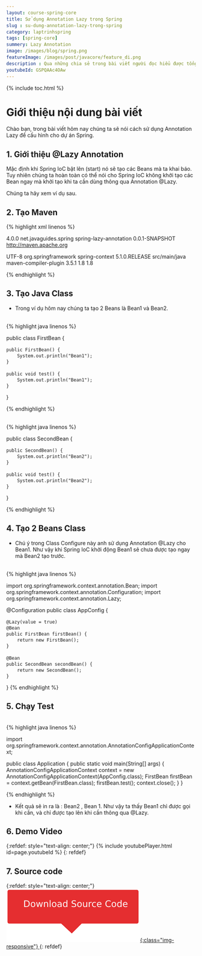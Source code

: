 ```yaml
---
layout: course-spring-core
title: Sử dụng Annotation Lazy trong Spring
slug : su-dung-annotation-lazy-trong-spring
category: laptrinhspring
tags: [spring-core]
summery: Lazy Annotation
image: /images/blog/spring.png
featureImage: /images/post/javacore/feature_di.png
description : Qua những chia sẻ trong bài viết người đọc hiểu được tổng quan về @Lazy Annotation, một thành phần trong Spring Core Framework. Bên cạnh đó biết được khi nào nên dùng Annotation @Lazy trong lập trình Spring. Trong những chia sẻ tiếp theo của bài viết sẽ hướng dẫn người đọc thao tác để tạo Maven, Java Class, 2 Beans Class cũng như chạy Test trong lập trình Spring. Kèm theo trong những chia sẻ đó là các ví dụ minh hoạ cụ thể từng cú pháp để thực hiện.
youtubeId: GSPQAAc4OAw
---
```


{% include toc.html %}

# **Giới thiệu nội dung bài viết**

Chào bạn, trong bài viết hôm nay chúng ta sẽ nói cách sử dụng Annotation Lazy để cấu hình cho dự án Spring.
 

## **1. Giới thiệu @Lazy Annotation**

Mặc định khi Spring IoC bật lên (start) nó sẽ tạo các Beans mà ta khai báo. Tuy nhiên chúng ta hoàn toàn có thể nói cho Spring IoC không khởi tạo các Bean ngay mà khởi tạo khi ta cần dùng thông qua Annotation @Lazy.

Chúng ta hãy xem ví dụ sau.


## **2. Tạo Maven**


{% highlight xml linenos %}

<project xmlns="http://maven.apache.org/POM/4.0.0"
 xmlns:xsi="http://www.w3.org/2001/XMLSchema-instance"
 xsi:schemaLocation="http://maven.apache.org/POM/4.0.0 http://maven.apache.org/xsd/maven-4.0.0.xsd">
 <modelVersion>4.0.0</modelVersion>
 <groupId>net.javaguides.spring</groupId>
 <artifactId>spring-lazy-annotation</artifactId>
 <version>0.0.1-SNAPSHOT</version>
 <url>http://maven.apache.org</url>

 <properties>
  <project.build.sourceEncoding>UTF-8</project.build.sourceEncoding>
 </properties>

 <dependencies>
  <!-- https://mvnrepository.com/artifact/org.springframework/spring-context -->
  <dependency>
   <groupId>org.springframework</groupId>
   <artifactId>spring-context</artifactId>
   <version>5.1.0.RELEASE</version>
  </dependency>

 </dependencies>
 <build>
  <sourceDirectory>src/main/java</sourceDirectory>
  <plugins>
   <plugin>
    <artifactId>maven-compiler-plugin</artifactId>
    <version>3.5.1</version>
    <configuration>
     <source>1.8</source>
     <target>1.8</target>
    </configuration>
   </plugin>
  </plugins>
 </build>
</project>

{% endhighlight %}

## **3. Tạo Java Class**

- Trong ví dụ hôm nay chúng ta tạo 2 Beans là Bean1 và Bean2.
<br>
{% highlight java linenos %}

public class FirstBean {

    public FirstBean() {
        System.out.println("Bean1");
    }

    public void test() {
        System.out.println("Bean1");
    }
}

{% endhighlight %}

<br>
{% highlight java linenos %}

public class SecondBean {

    public SecondBean() {
        System.out.println("Bean2");
    }

    public void test() {
        System.out.println("Bean2");
    }
}

{% endhighlight %}


## **4. Tạo 2 Beans Class**

- Chú ý trong Class Configure này anh sử dụng Annotation @Lazy cho Bean1. Như vậy khi Spring IoC khởi động Bean1 sẽ chưa được tạo ngay mà Bean2 tạo trước.

<br>
{% highlight java linenos %}

import org.springframework.context.annotation.Bean;
import org.springframework.context.annotation.Configuration;
import org.springframework.context.annotation.Lazy;

@Configuration
public class AppConfig {

    @Lazy(value = true)
    @Bean
    public FirstBean firstBean() {
        return new FirstBean();
    }

    @Bean
    public SecondBean secondBean() {
        return new SecondBean();
    }
}
{% endhighlight %}

## **5. Chạy Test**

<br>
{% highlight java linenos %}

import org.springframework.context.annotation.AnnotationConfigApplicationContext;

public class Application {
    public static void main(String[] args) {
        AnnotationConfigApplicationContext context = new AnnotationConfigApplicationContext(AppConfig.class);
        FirstBean firstBean = context.getBean(FirstBean.class);
        firstBean.test();
        context.close();
    }
}

{% endhighlight %}

- Kết quả sẽ in ra là :  Bean2 , Bean 1.
Như vậy ta thấy Bean1 chỉ được gọi khi cần, và chỉ được tạo lên khi cần thông qua @Lazy.

## **6. Demo Video**

{:refdef: style="text-align: center;"}
{% include youtubePlayer.html id=page.youtubeId %}
{: refdef}

## **7. Source code**

{:refdef: style="text-align: center;"}
<a href="https://github.com/levunguyen/Configure-annotation" target="_blank"> ![Sourcecode ](/images/icon/githubsource.png){:class="img-responsive"} </a>
{: refdef}






